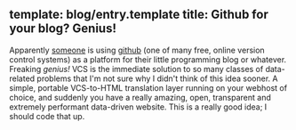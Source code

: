 template: blog/entry.template
title: Github for your blog? Genius!
---

Apparently
[someone](http://github.com/raganwald/homoiconic)
is using
[github](http://github.com)
(one of many free, online version control systems) as a platform for their
little programming blog or whatever. Freaking *genius!* VCS is the immediate
solution to so many classes of data- related problems that I'm not sure why I
didn't think of this idea sooner. A simple, portable VCS-to-HTML translation
layer running on your webhost of choice, and suddenly you have a really amazing,
open, transparent and extremely performant data-driven website. This is a really
good idea; I should code that up.
